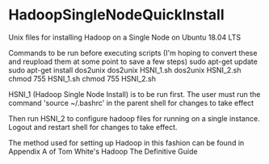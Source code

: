 # HadoopSingleNodeQuickInstall
Unix files for installing Hadoop on a Single Node on Ubuntu 18.04 LTS

Commands to be run before executing scripts (I'm hoping to convert these and reupload them at some point to save a few steps)
sudo apt-get update
sudo apt-get install dos2unix
dos2unix HSNI_1.sh
dos2unix HSNI_2.sh
chmod 755 HSNI_1.sh
chmod 755 HSNI_2.sh

HSNI_1 (Hadoop Single Node Install) is to be run first.
The user must run the command 'source ~/.bashrc' in the parent shell for changes to take effect

Then run HSNI_2 to configure hadoop files for running on a single instance.
Logout and restart shell for changes to take effect.

The method used for setting up Hadoop in this fashion can be found in Appendix A of Tom White's Hadoop The Definitive Guide
